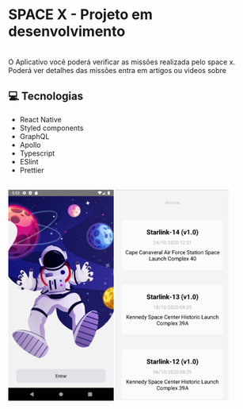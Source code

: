 # SPACE X - Projeto em desenvolvimento 
<br>
O Aplicativo você poderá verificar as missões realizada pelo space x.
Poderá ver detalhes das missões entra em artigos ou videos sobre


## :computer: Tecnologias

- React Native
- Styled components
- GraphQL
- Apollo
- Typescript
- ESlint
- Prettier

<br>

<div>
<img src="./src/assets/images/dashboard.png" alt="Tela inicial da aplicação" height="425">
<img src="./src/assets/images/tela_mission.png" alt="Tela para selecionar a missão" height="425">
</div>
<br>
